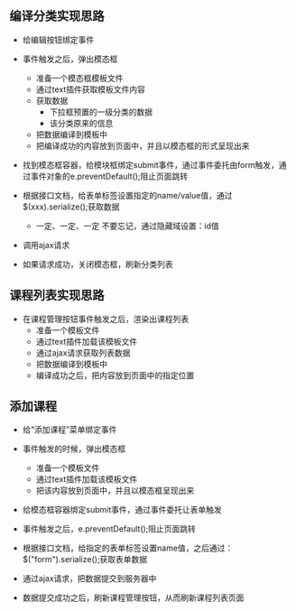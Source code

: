 ## 编译分类实现思路
+ 给编辑按钮绑定事件
+ 事件触发之后，弹出模态框
    - 准备一个模态框模板文件
    - 通过text插件获取模板文件内容
    - 获取数据
        - 下拉框预置的一级分类的数据
        - 该分类原来的信息
    - 把数据编译到模板中
    - 把编译成功的内容放到页面中，并且以模态框的形式呈现出来


+ 找到模态框容器，给模块框绑定submit事件，通过事件委托由form触发，通过事件对象的e.preventDefault();阻止页面跳转

+ 根据接口文档，给表单标签设置指定的name/value值，通过$(xxx).serialize();获取数据
    - 一定、一定、一定 不要忘记，通过隐藏域设置：id值

+ 调用ajax请求

+ 如果请求成功，关闭模态框，刷新分类列表

## 课程列表实现思路
+ 在课程管理按钮事件触发之后，渲染出课程列表
    - 准备一个模板文件
    - 通过text插件加载该模板文件
    - 通过ajax请求获取列表数据
    - 把数据编译到模板中
    - 编译成功之后，把内容放到页面中的指定位置

## 添加课程
+ 给“添加课程”菜单绑定事件
+ 事件触发的时候，弹出模态框
    - 准备一个模板文件
    - 通过text插件加载该模板文件
    + 把该内容放到页面中，并且以模态框呈现出来

+ 给模态框容器绑定submit事件，通过事件委托让表单触发
+ 事件触发之后，e.preventDefault();阻止页面跳转
+ 根据接口文档，给指定的表单标签设置name值，之后通过：$("form").serialize();获取表单数据
+ 通过ajax请求，把数据提交到服务器中
+ 数据提交成功之后，刷新课程管理按钮，从而刷新课程列表页面
